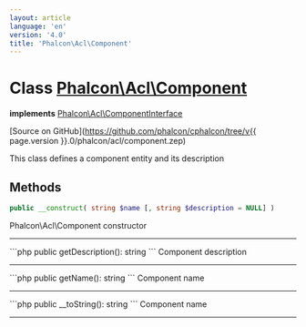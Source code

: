 ```yaml
---
layout: article
language: 'en'
version: '4.0'
title: 'Phalcon\Acl\Component'
---
```

# Class [Phalcon\Acl\Component](Phalcon_Acl_Component)

**implements** [Phalcon\Acl\ComponentInterface](Phalcon_Acl_ComponentInterface)

[Source on GitHub](https://github.com/phalcon/cphalcon/tree/v{{ page.version }}.0/phalcon/acl/component.zep)

This class defines a component entity and its description

## Methods
```php
public __construct( string $name [, string $description = NULL] )
```
Phalcon\Acl\Component constructor
<hr/>
```php
public getDescription(): string
```
Component description
<hr/>
```php
public getName(): string
```
Component name
<hr/>
```php
public __toString(): string
```
Component name
<hr/>

